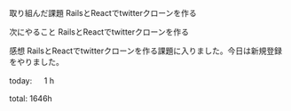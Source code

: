 取り組んだ課題
RailsとReactでtwitterクローンを作る

次にやること
RailsとReactでtwitterクローンを作る

感想
RailsとReactでtwitterクローンを作る課題に入りました。今日は新規登録をやりました。

today: 　 1 h

total: 1646h